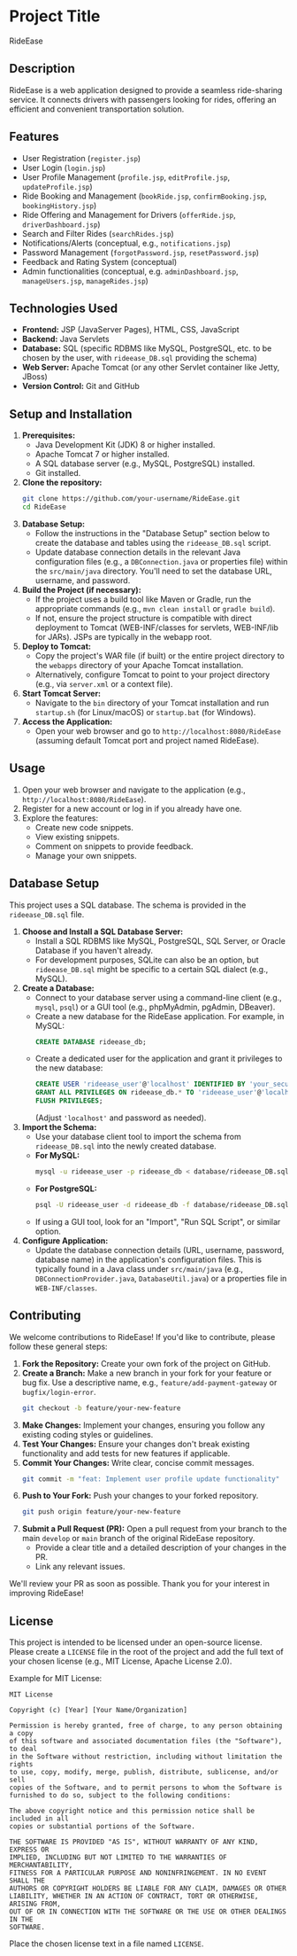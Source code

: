 # Project Title
RideEase

## Description
RideEase is a web application designed to provide a seamless ride-sharing service. It connects drivers with passengers looking for rides, offering an efficient and convenient transportation solution.

## Features
- User Registration (`register.jsp`)
- User Login (`login.jsp`)
- User Profile Management (`profile.jsp`, `editProfile.jsp`, `updateProfile.jsp`)
- Ride Booking and Management (`bookRide.jsp`, `confirmBooking.jsp`, `bookingHistory.jsp`)
- Ride Offering and Management for Drivers (`offerRide.jsp`, `driverDashboard.jsp`)
- Search and Filter Rides (`searchRides.jsp`)
- Notifications/Alerts (conceptual, e.g., `notifications.jsp`)
- Password Management (`forgotPassword.jsp`, `resetPassword.jsp`)
- Feedback and Rating System (conceptual)
- Admin functionalities (conceptual, e.g. `adminDashboard.jsp`, `manageUsers.jsp`, `manageRides.jsp`)

## Technologies Used
- **Frontend:** JSP (JavaServer Pages), HTML, CSS, JavaScript
- **Backend:** Java Servlets
- **Database:** SQL (specific RDBMS like MySQL, PostgreSQL, etc. to be chosen by the user, with `rideease_DB.sql` providing the schema)
- **Web Server:** Apache Tomcat (or any other Servlet container like Jetty, JBoss)
- **Version Control:** Git and GitHub

## Setup and Installation
1.  **Prerequisites:**
    *   Java Development Kit (JDK) 8 or higher installed.
    *   Apache Tomcat 7 or higher installed.
    *   A SQL database server (e.g., MySQL, PostgreSQL) installed.
    *   Git installed.
2.  **Clone the repository:**
    ```bash
    git clone https://github.com/your-username/RideEase.git
    cd RideEase
    ```
3.  **Database Setup:**
    *   Follow the instructions in the "Database Setup" section below to create the database and tables using the `rideease_DB.sql` script.
    *   Update database connection details in the relevant Java configuration files (e.g., a `DBConnection.java` or properties file) within the `src/main/java` directory. You'll need to set the database URL, username, and password.
4.  **Build the Project (if necessary):**
    *   If the project uses a build tool like Maven or Gradle, run the appropriate commands (e.g., `mvn clean install` or `gradle build`).
    *   If not, ensure the project structure is compatible with direct deployment to Tomcat (WEB-INF/classes for servlets, WEB-INF/lib for JARs). JSPs are typically in the webapp root.
5.  **Deploy to Tomcat:**
    *   Copy the project's WAR file (if built) or the entire project directory to the `webapps` directory of your Apache Tomcat installation.
    *   Alternatively, configure Tomcat to point to your project directory (e.g., via `server.xml` or a context file).
6.  **Start Tomcat Server:**
    *   Navigate to the `bin` directory of your Tomcat installation and run `startup.sh` (for Linux/macOS) or `startup.bat` (for Windows).
7.  **Access the Application:**
    *   Open your web browser and go to `http://localhost:8080/RideEase` (assuming default Tomcat port and project named RideEase).

## Usage
1. Open your web browser and navigate to the application (e.g., `http://localhost:8080/RideEase`).
2. Register for a new account or log in if you already have one.
3. Explore the features:
    - Create new code snippets.
    - View existing snippets.
    - Comment on snippets to provide feedback.
    - Manage your own snippets.

## Database Setup
This project uses a SQL database. The schema is provided in the `rideease_DB.sql` file.

1.  **Choose and Install a SQL Database Server:**
    *   Install a SQL RDBMS like MySQL, PostgreSQL, SQL Server, or Oracle Database if you haven't already.
    *   For development purposes, SQLite can also be an option, but `rideease_DB.sql` might be specific to a certain SQL dialect (e.g., MySQL).
2.  **Create a Database:**
    *   Connect to your database server using a command-line client (e.g., `mysql`, `psql`) or a GUI tool (e.g., phpMyAdmin, pgAdmin, DBeaver).
    *   Create a new database for the RideEase application. For example, in MySQL:
        ```sql
        CREATE DATABASE rideease_db;
        ```
    *   Create a dedicated user for the application and grant it privileges to the new database:
        ```sql
        CREATE USER 'rideease_user'@'localhost' IDENTIFIED BY 'your_secure_password';
        GRANT ALL PRIVILEGES ON rideease_db.* TO 'rideease_user'@'localhost';
        FLUSH PRIVILEGES;
        ```
        (Adjust `'localhost'` and password as needed).
3.  **Import the Schema:**
    *   Use your database client tool to import the schema from `rideease_DB.sql` into the newly created database.
    *   **For MySQL:**
        ```bash
        mysql -u rideease_user -p rideease_db < database/rideease_DB.sql
        ```
    *   **For PostgreSQL:**
        ```bash
        psql -U rideease_user -d rideease_db -f database/rideease_DB.sql
        ```
    *   If using a GUI tool, look for an "Import", "Run SQL Script", or similar option.
4.  **Configure Application:**
    *   Update the database connection details (URL, username, password, database name) in the application's configuration files. This is typically found in a Java class under `src/main/java` (e.g., `DBConnectionProvider.java`, `DatabaseUtil.java`) or a properties file in `WEB-INF/classes`.

## Contributing
We welcome contributions to RideEase! If you'd like to contribute, please follow these general steps:

1.  **Fork the Repository:** Create your own fork of the project on GitHub.
2.  **Create a Branch:** Make a new branch in your fork for your feature or bug fix. Use a descriptive name, e.g., `feature/add-payment-gateway` or `bugfix/login-error`.
    ```bash
    git checkout -b feature/your-new-feature
    ```
3.  **Make Changes:** Implement your changes, ensuring you follow any existing coding styles or guidelines.
4.  **Test Your Changes:** Ensure your changes don't break existing functionality and add tests for new features if applicable.
5.  **Commit Your Changes:** Write clear, concise commit messages.
    ```bash
    git commit -m "feat: Implement user profile update functionality"
    ```
6.  **Push to Your Fork:** Push your changes to your forked repository.
    ```bash
    git push origin feature/your-new-feature
    ```
7.  **Submit a Pull Request (PR):** Open a pull request from your branch to the main `develop` or `main` branch of the original RideEase repository.
    *   Provide a clear title and a detailed description of your changes in the PR.
    *   Link any relevant issues.

We'll review your PR as soon as possible. Thank you for your interest in improving RideEase!

## License
This project is intended to be licensed under an open-source license. Please create a `LICENSE` file in the root of the project and add the full text of your chosen license (e.g., MIT License, Apache License 2.0).

Example for MIT License:
```
MIT License

Copyright (c) [Year] [Your Name/Organization]

Permission is hereby granted, free of charge, to any person obtaining a copy
of this software and associated documentation files (the "Software"), to deal
in the Software without restriction, including without limitation the rights
to use, copy, modify, merge, publish, distribute, sublicense, and/or sell
copies of the Software, and to permit persons to whom the Software is
furnished to do so, subject to the following conditions:

The above copyright notice and this permission notice shall be included in all
copies or substantial portions of the Software.

THE SOFTWARE IS PROVIDED "AS IS", WITHOUT WARRANTY OF ANY KIND, EXPRESS OR
IMPLIED, INCLUDING BUT NOT LIMITED TO THE WARRANTIES OF MERCHANTABILITY,
FITNESS FOR A PARTICULAR PURPOSE AND NONINFRINGEMENT. IN NO EVENT SHALL THE
AUTHORS OR COPYRIGHT HOLDERS BE LIABLE FOR ANY CLAIM, DAMAGES OR OTHER
LIABILITY, WHETHER IN AN ACTION OF CONTRACT, TORT OR OTHERWISE, ARISING FROM,
OUT OF OR IN CONNECTION WITH THE SOFTWARE OR THE USE OR OTHER DEALINGS IN THE
SOFTWARE.
```
Place the chosen license text in a file named `LICENSE`.
